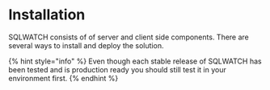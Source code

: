 # Installation

SQLWATCH consists of of server and client side components. There are several ways to install and deploy the solution.

{% hint style="info" %}
Even though each stable release of SQLWATCH has been tested and is production ready you should still test it in your environment first.
{% endhint %}




